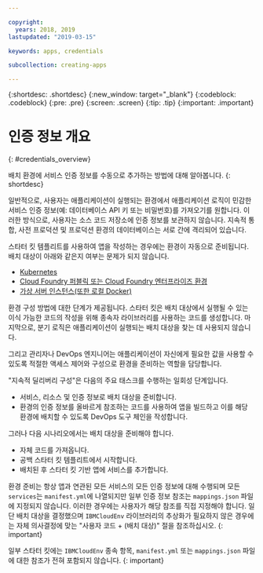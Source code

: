 ```yaml
---

copyright:
  years: 2018, 2019
lastupdated: "2019-03-15"

keywords: apps, credentials

subcollection: creating-apps

---
```


{:shortdesc: .shortdesc}
{:new_window: target="_blank"}
{:codeblock: .codeblock}
{:pre: .pre}
{:screen: .screen}
{:tip: .tip}
{:important: .important}

# 인증 정보 개요
{: #credentials_overview}

배치 환경에 서비스 인증 정보를 수동으로 추가하는 방법에 대해 알아봅니다.
{: shortdesc}

<!-- After PUP: Maybe provide links to the credentials section of the programming guides, such as https://cloud.ibm.com/docs/swift/cloudnative/configuration.html#configuration-->

일반적으로, 사용자는 애플리케이션이 실행되는 환경에서 애플리케이션 로직이 민감한 서비스 인증 정보(예: 데이터베이스 API 키 또는 비밀번호)를 가져오기를 원합니다. 이러한 방식으로, 사용자는 소스 코드 저장소에 인증 정보를 보관하지 않습니다. 지속적 통합, 사전 프로덕션 및 프로덕션 환경의 데이터베이스는 서로 간에 격리되어 있습니다.

스타터 킷 템플리트를 사용하여 앱을 작성하는 경우에는 환경이 자동으로 준비됩니다. 배치 대상이 아래와 같은지 여부는 문제가 되지 않습니다.
  * [Kubernetes](/docs/apps?topic=creating-apps-add-credentials-kube)
  * [Cloud Foundry 퍼블릭 또는 Cloud Foundry 엔터프라이즈 환경](/docs/apps?topic=creating-apps-add-credentials-cf)
  * [가상 서버 인스턴스(또한 로컬 Docker)](/docs/apps?topic=creating-apps-add-credentials-vsi)
  
환경 구성 방법에 대한 단계가 제공됩니다. 스타터 킷은 배치 대상에서 실행될 수 있는 이식 가능한 코드의 작성을 위해 종속자 라이브러리를 사용하는 코드를 생성합니다. 마지막으로, 분기 로직은 애플리케이션이 실행되는 배치 대상을 찾는 데 사용되지 않습니다.

그리고 관리자나 DevOps 엔지니어는 애플리케이션이 자신에게 필요한 값을 사용할 수 있도록 적절한 액세스 제어와 구성으로 환경을 준비하는 역할을 담당합니다.

"지속적 딜리버리 구성"은 다음의 주요 태스크를 수행하는 일회성 단계입니다.
 * 서비스, 리소스 및 인증 정보로 배치 대상을 준비합니다.
 * 환경의 인증 정보를 올바르게 참조하는 코드를 사용하여 앱을 빌드하고 이를 해당 환경에 배치할 수 있도록 DevOps 도구 체인을 작성합니다.

그러나 다음 시나리오에서는 배치 대상을 준비해야 합니다.
 * 자체 코드를 가져옵니다.
 * 공백 스타터 킷 템플리트에서 시작합니다.
 * 배치된 후 스타터 킷 기반 앱에 서비스를 추가합니다.

환경 준비는 항상 앱과 연관된 모든 서비스의 모든 인증 정보에 대해 수행되며 모든 `services`는 `manifest.yml`에 나열되지만 일부 인증 정보 참조는 `mappings.json` 파일에 지정되지 않습니다. 이러한 경우에는 사용자가 해당 참조를 직접 지정해야 합니다. 일단 배치 대상을 결정했으며 `IBMCloudEnv` 라이브러리의 추상화가 필요하지 않은 경우에는 자체 의사결정에 맞는 "사용자 코드 + (배치 대상)" 절을 참조하십시오.
{: important}

일부 스타터 킷에는 `IBMCloudEnv` 종속 항목, `manifest.yml` 또는 `mappings.json` 파일에 대한 참조가 전혀 포함되지 않습니다.
{: important}
